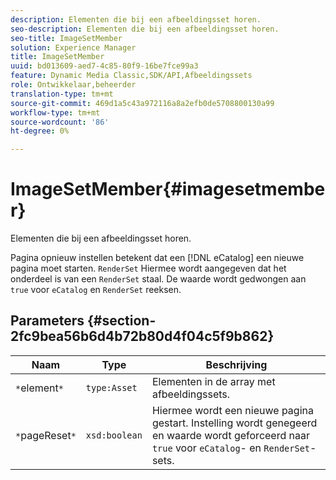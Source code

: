 ```yaml
---
description: Elementen die bij een afbeeldingsset horen.
seo-description: Elementen die bij een afbeeldingsset horen.
seo-title: ImageSetMember
solution: Experience Manager
title: ImageSetMember
uuid: bd013609-aed7-4c85-80f9-16be7fce99a3
feature: Dynamic Media Classic,SDK/API,Afbeeldingssets
role: Ontwikkelaar,beheerder
translation-type: tm+mt
source-git-commit: 469d1a5c43a972116a8a2efb0de5708800130a99
workflow-type: tm+mt
source-wordcount: '86'
ht-degree: 0%

---
```



# ImageSetMember{#imagesetmember}

Elementen die bij een afbeeldingsset horen.

Pagina opnieuw instellen betekent dat een [!DNL eCatalog] een nieuwe pagina moet starten. `RenderSet` Hiermee wordt aangegeven dat het onderdeel is van een  `RenderSet` staal. De waarde wordt gedwongen aan `true` voor `eCatalog` en `RenderSet` reeksen.

## Parameters {#section-2fc9bea56b6d4b72b80d4f04c5f9b862}

| Naam | Type | Beschrijving |
|---|---|---|
| `*`element`*` | `type:Asset` | Elementen in de array met afbeeldingssets. |
| `*`pageReset`*` | `xsd:boolean` | Hiermee wordt een nieuwe pagina gestart. Instelling wordt genegeerd en waarde wordt geforceerd naar `true` voor `eCatalog`- en `RenderSet`-sets. |

